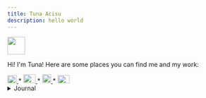 ```yaml
---
title: Tuna Acisu
description: hello world 
---
```


<div> <img src="https://cdn.bsky.app/img/avatar/plain/did:plc:ltr4egaazslutiwmvwunzkpy/bafkreigkjz4j2nmll4jmbp7okkgm3f5fxsuoa772ci6ydnxya2z3znlyfi@jpeg" width="40" height="40"> 


Hi! I'm Tuna! Here are some places you can find me and my work:
</div>


<div> <a href=https://bsky.app/profile/antea04.bsky.social><img src="https://upload.wikimedia.org/wikipedia/commons/thumb/7/7a/Bluesky_Logo.svg/1200px-Bluesky_Logo.svg.png" width="21" height="18"> </a>  *  <a href=https://ourworldindata.org/team/tuna-acisu><img src="https://upload.wikimedia.org/wikipedia/commons/4/44/Our_World_in_Data_logo.png" width="28" height="20"> </a>  *  <a href=https://www.linkedin.com/in/tuna-acisu-a00328140><img src="https://upload.wikimedia.org/wikipedia/commons/thumb/8/81/LinkedIn_icon.svg/144px-LinkedIn_icon.svg.png?20210220164014" width="20" height="20"> </a>  *  <a href=mailto:tunaacisu@gmail.com><img src="https://upload.wikimedia.org/wikipedia/commons/8/8c/Gmail_Icon_%282013-2020%29.svg" width="27" height="18"> </a> </div>




<details>
<summary>Journal</summary>
<i> 17 Oct 2025 - 17:19 </i> | First draft of this website up!
</details>